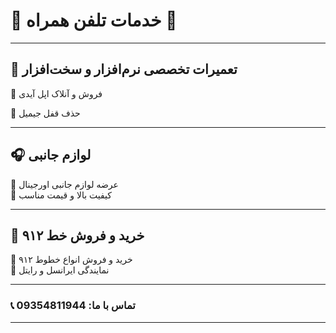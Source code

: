 # 💎 **خدمات تلفن همراه** 💎

---

## 🔧 **تعمیرات تخصصی نرم‌افزار و سخت‌افزار**

🔹 فروش و آنلاک اپل آیدی

🔹 حذف قفل جیمیل



---

## 🎧 **لوازم جانبی**
🔹 عرضه لوازم جانبی اورجینال  
🔹 کیفیت بالا و قیمت مناسب

---

## 📱 **خرید و فروش خط ۹۱۲**
🔹 خرید و فروش انواع خطوط ۹۱۲  
🔹 نمایندگی ایرانسل و رایتل

---

### **📞 تماس با ما: 09354811944**

---
